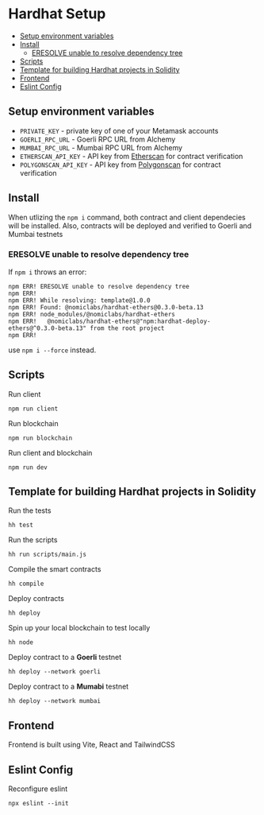 # Hardhat Setup
- [Setup environment variables](#setup-environment-variables)
- [Install](#install)
  - [ERESOLVE unable to resolve dependency tree](#eresolve-unable-to-resolve-dependency-tree)
- [Scripts](#scripts)
- [Template for building Hardhat projects in Solidity](#template-for-building-hardhat-projects-in-solidity)
- [Frontend](#frontend)
- [Eslint Config](#eslint-config)

## Setup environment variables
- `PRIVATE_KEY` - private key of one of your Metamask accounts
- `GOERLI_RPC_URL` - Goerli RPC URL from Alchemy
- `MUMBAI_RPC_URL` - Mumbai RPC URL from Alchemy
- `ETHERSCAN_API_KEY` - API key from [Etherscan](https://etherscan.io/) for contract verification
- `POLYGONSCAN_API_KEY` - API key from [Polygonscan](https://polygonscan.com/) for contract verification

## Install
When utlizing the `npm i` command, both contract and client dependecies will be installed. Also, contracts will be deployed and verified to Goerli and Mumbai testnets

### ERESOLVE unable to resolve dependency tree
If `npm i` throws an error:
```
npm ERR! ERESOLVE unable to resolve dependency tree
npm ERR! 
npm ERR! While resolving: template@1.0.0
npm ERR! Found: @nomiclabs/hardhat-ethers@0.3.0-beta.13
npm ERR! node_modules/@nomiclabs/hardhat-ethers
npm ERR!   @nomiclabs/hardhat-ethers@"npm:hardhat-deploy-ethers@^0.3.0-beta.13" from the root project
npm ERR! 
```
use `npm i --force` instead.

## Scripts
Run client
```
npm run client
```
Run blockchain
```
npm run blockchain
```
Run client and blockchain
```
npm run dev
```

## Template for building Hardhat projects in Solidity
Run the tests
```
hh test
```
Run the scripts
```
hh run scripts/main.js
```
Compile the smart contracts
```
hh compile
```
Deploy contracts
```
hh deploy
```
Spin up your local blockchain to test locally
```
hh node
```
Deploy contract to a **Goerli** testnet
```
hh deploy --network goerli
```
Deploy contract to a **Mumabi** testnet
```
hh deploy --network mumbai
```

## Frontend
Frontend is built using Vite, React and TailwindCSS

## Eslint Config
Reconfigure eslint
```
npx eslint --init
```